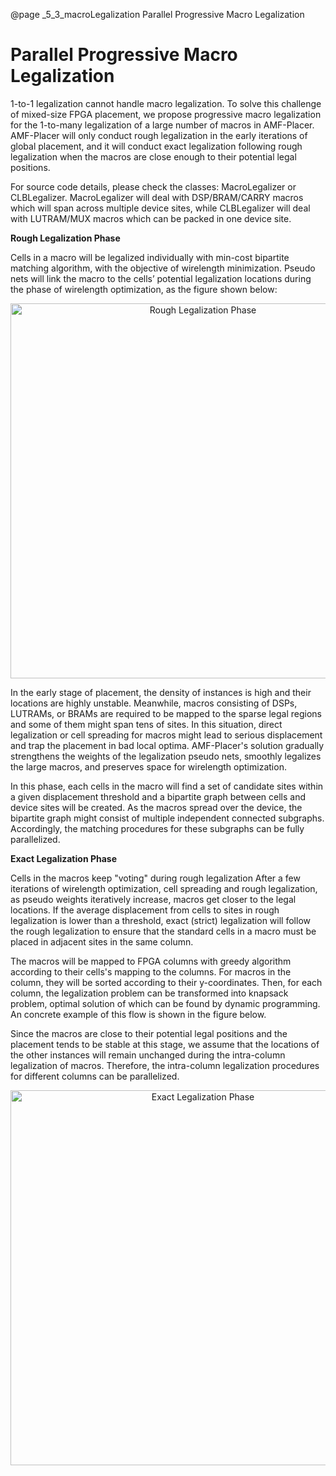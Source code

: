 @page _5_3_macroLegalization Parallel Progressive Macro Legalization
# Parallel Progressive Macro Legalization

1-to-1 legalization cannot handle macro legalization. To solve this challenge of mixed-size FPGA placement, we propose progressive macro legalization for the 1-to-many legalization of a large number of macros in AMF-Placer. AMF-Placer will only conduct rough legalization in the early iterations of global placement, and it will conduct exact legalization following rough legalization when the macros are close enough to their potential legal positions.

For source code details, please check the classes: MacroLegalizer or  CLBLegalizer. MacroLegalizer will deal with DSP/BRAM/CARRY macros which will span across multiple device sites, while CLBLegalizer will deal with LUTRAM/MUX macros which can be packed in one device site.

**Rough Legalization Phase**

Cells in a macro will be legalized individually with min-cost bipartite matching algorithm, with the objective of wirelength minimization. Pseudo nets will link the macro to the cells’ potential legalization locations during the phase of wirelength optimization, as the figure shown below:

<center>
<img src="roughLegalization.png" alt="Rough Legalization Phase" title="Rough Legalization Phase" width="600" /> 
</center>

In the early stage of placement, the density of instances is high and their locations are highly unstable. Meanwhile, macros consisting of DSPs, LUTRAMs, or BRAMs are required to be mapped to the sparse legal regions and some of them might span tens of sites. In this situation, direct legalization or cell spreading for macros might lead to serious displacement and trap the placement in bad local optima. AMF-Placer's solution gradually strengthens the weights of the legalization pseudo nets, smoothly legalizes the large macros, and preserves space for wirelength optimization.

In this phase, each cells in the macro will find a set of candidate sites within a given displacement threshold and a bipartite graph between cells and device sites will be created. As the macros spread over the device, the bipartite graph might consist of multiple independent connected subgraphs. Accordingly, the matching procedures for these subgraphs can be fully parallelized.

**Exact Legalization Phase**

Cells in the macros keep "voting" during rough legalization After a few iterations of wirelength optimization, cell spreading and rough legalization, as pseudo weights iteratively increase, macros get closer to the legal locations. If the average displacement from cells to sites in rough legalization is lower than a threshold, exact (strict) legalization will follow the rough legalization to ensure that the standard cells in a macro must be placed in adjacent sites in the same column. 

The macros will be mapped to FPGA columns with greedy algorithm according to their cells's mapping to the columns.  For macros in the column, they will be sorted according to their y-coordinates. Then, for each column, the legalization problem can be transformed into knapsack problem, optimal solution of which can be found by dynamic programming. An concrete example of this flow is shown in the figure below.

Since the macros are close to their potential legal positions and the placement tends to be stable at this stage, we assume that the locations of the other instances will remain unchanged during the intra-column legalization of macros. Therefore, the intra-column legalization procedures for different columns can be parallelized.

<center>
<img src="exactLegalization.png" alt="Exact Legalization Phase" title="Exact Legalization Phase" width="600" /> 
</center>
